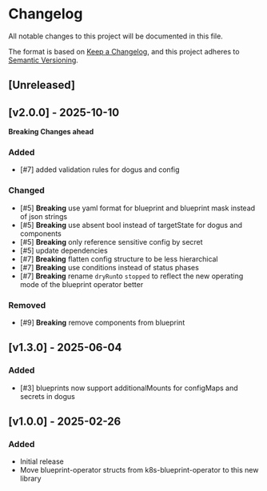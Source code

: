 # Changelog

All notable changes to this project will be documented in this file.

The format is based on [Keep a Changelog](https://keepachangelog.com/en/1.0.0/),
and this project adheres to [Semantic Versioning](https://semver.org/spec/v2.0.0.html).

## [Unreleased]

## [v2.0.0] - 2025-10-10

**Breaking Changes ahead**

### Added
- [#7] added validation rules for dogus and config

### Changed
- [#5] **Breaking** use yaml format for blueprint and blueprint mask instead of json strings
- [#5] **Breaking** use absent bool instead of targetState for dogus and components
- [#5] **Breaking** only reference sensitive config by secret
- [#5] update dependencies
- [#7] **Breaking** flatten config structure to be less hierarchical
- [#7] **Breaking** use conditions instead of status phases
- [#7] **Breaking** rename `dryRun`to `stopped` to reflect the new operating mode of the blueprint operator better

### Removed
- [#9] **Breaking** remove components from blueprint

## [v1.3.0] - 2025-06-04
### Added
- [#3] blueprints now support additionalMounts for configMaps and secrets in dogus

## [v1.0.0] - 2025-02-26
### Added
- Initial release
- Move blueprint-operator structs from k8s-blueprint-operator to this new library